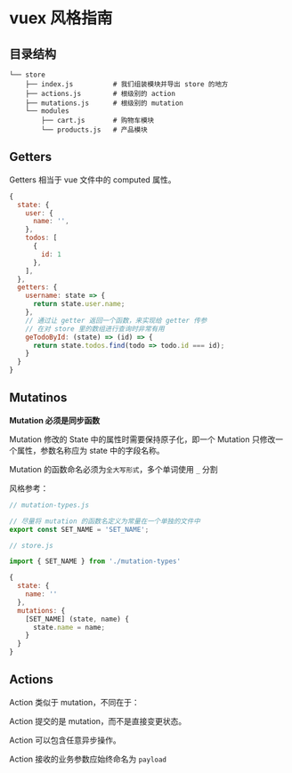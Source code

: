 # vuex 风格指南

## 目录结构

```
└── store
    ├── index.js          # 我们组装模块并导出 store 的地方
    ├── actions.js        # 根级别的 action
    ├── mutations.js      # 根级别的 mutation
    └── modules
        ├── cart.js       # 购物车模块
        └── products.js   # 产品模块
```

## Getters

Getters 相当于 vue 文件中的 computed 属性。


```javascript
{
  state: {
    user: {
      name: '',
    },
    todos: [
      {
        id: 1
      },
    ],
  },
  getters: {
    username: state => {
      return state.user.name;
    },
    // 通过让 getter 返回一个函数，来实现给 getter 传参
    // 在对 store 里的数组进行查询时非常有用
    geTodoById: (state) => (id) => {
      return state.todos.find(todo => todo.id === id);
    }
  }
}
```

## Mutatinos

**Mutation 必须是同步函数**

Mutation 修改的 State 中的属性时需要保持原子化，即一个 Mutation 只修改一个属性，参数名称应为 state 中的字段名称。

Mutation 的函数命名必须为`全大写形式`，多个单词使用 `_` 分割

风格参考：

```javascript
// mutation-types.js

// 尽量将 mutation 的函数名定义为常量在一个单独的文件中
export const SET_NAME = 'SET_NAME'; 
```

```javascript
// store.js

import { SET_NAME } from './mutation-types'

{
  state: {
    name: ''
  },
  mutations: {
    [SET_NAME] (state, name) {
      state.name = name;
    }
  }
}
```

## Actions

Action 类似于 mutation，不同在于：

Action 提交的是 mutation，而不是直接变更状态。

Action 可以包含任意异步操作。

Action 接收的业务参数应始终命名为 `payload`